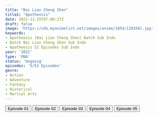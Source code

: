 ```yaml
---
title: "Bai Lian Cheng Shen"
title2: "Apotheosis"
date: 2022-11-25T07:08:27Z
draft: false
image: 'https://cdn.myanimelist.net/images/anime/1854/129356l.jpg'
keywords:
- Apotheosis (Bai Lian Cheng Shen) Batch Sub Indo
- Batch Bai Lian Cheng Shen Sub Indo
- Apotheosis 52 Episodes Sub Indo
year: '2022'
type: 'ONA'
status: 'Ongoing'
episodes: '5/52 Episodes'
genre:
- Action
- Adventure
- Fantasy
- Historical
- Martial Arts
---
```


<div class="d-g gg-5 gtc-r ai-c">
<button onclick="window.open('?arc=SK2eGKyViA_20221104/1/MP4/Kuramanime-APOTHS-01-480p-Anichin','_blank')">Episode 01</button>
<button onclick="window.open('?arc=lMaHHovATu_20221104/2/MP4/Kuramanime-APOTHS-02-480p-Anichin','_blank')">Episode 02</button>
<button onclick="window.open('?arc=1CZ90hLo0t_20221111/3/MP4/Kuramanime-APOTHS-03-480p-Anichin','_blank')">Episode 03</button>
<button onclick="window.open('?arc=jZg0ol7GX6_20221118/4/MP4/Kuramanime-APOTHS-04-480p-Anichin','_blank')">Episode 04</button>
<button onclick="window.open('?arc=CNuPj2BqRg_20221125/5/MP4/Kuramanime-APOTHS-05-480p-Anichin','_blank')">Episode 05</button>
</div>